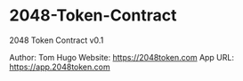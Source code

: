 # 2048-Token-Contract
2048 Token Contract v0.1

Author: Tom Hugo
Website: https://2048token.com
App URL: https://app.2048token.com
